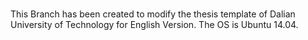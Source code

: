 #
This Branch has been created to modify the thesis template of Dalian University of Technology for English Version.
The OS is Ubuntu 14.04.
#
